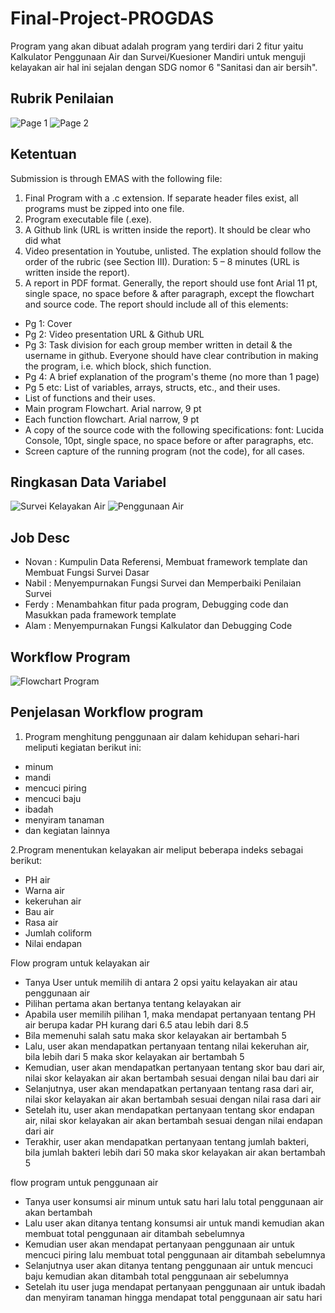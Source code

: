 # Final-Project-PROGDAS
Program yang akan dibuat adalah program yang terdiri dari 2 fitur yaitu Kalkulator Penggunaan Air dan Survei/Kuesioner Mandiri untuk menguji kelayakan air hal ini sejalan
dengan SDG nomor 6 "Sanitasi dan air bersih".

## Rubrik Penilaian
![Page 1](https://github.com/user-attachments/assets/7b519984-ff03-4bb7-b787-620388d206c6)
![Page 2](https://github.com/user-attachments/assets/4d19a2ce-37da-424b-84b0-35daa9526348)

## Ketentuan
Submission is through EMAS with the following file:
1. Final Program with a .c extension. If separate header files exist, all programs must be
zipped into one file.
2. Program executable file (.exe).
3. A Github link (URL is written inside the report). It should be clear who did what
4. Video presentation in Youtube, unlisted. The explation should follow the order of the rubric
(see Section III). Duration: 5 – 8 minutes (URL is written inside the report).
5. A report in PDF format. Generally, the report should use font Arial 11 pt, single space, no
space before & after paragraph, except the flowchart and source code. The report should
include all of this elements:
- Pg 1: Cover
- Pg 2: Video presentation URL & Github URL
- Pg 3: Task division for each group member written in detail & the username in github.
Everyone should have clear contribution in making the program, i.e. which block, shich
function.
- Pg 4: A brief explanation of the program's theme (no more than 1 page)
- Pg 5 etc: List of variables, arrays, structs, etc., and their uses.
- List of functions and their uses.
- Main program Flowchart. Arial narrow, 9 pt
- Each function flowchart. Arial narrow, 9 pt
- A copy of the source code with the following specifications: font: Lucida Console, 10pt,
single space, no space before or after paragraphs, etc.
- Screen capture of the running program (not the code), for all cases.

## Ringkasan Data Variabel
![Survei Kelayakan Air](https://github.com/user-attachments/assets/6c3d8239-fabd-4d31-8a90-6c6a69a9b877)
![Penggunaan Air](https://github.com/user-attachments/assets/3040daf2-322d-42d4-a197-4cd64ba2fbe6)

## Job Desc
- Novan : Kumpulin Data Referensi, Membuat framework template dan Membuat Fungsi Survei Dasar
- Nabil : Menyempurnakan Fungsi Survei dan Memperbaiki Penilaian Survei
- Ferdy : Menambahkan fitur pada program, Debugging code dan Masukkan pada framework template
- Alam  : Menyempurnakan Fungsi Kalkulator dan Debugging Code

## Workflow Program
![Flowchart Program](https://github.com/user-attachments/assets/35a26297-1d09-40ec-9795-56559d85fd75)

## Penjelasan Workflow program
1. Program menghitung penggunaan air dalam kehidupan sehari-hari meliputi kegiatan berikut ini:
- minum
- mandi
- mencuci piring
- mencuci baju
- ibadah
- menyiram tanaman
- dan kegiatan lainnya

2.Program menentukan kelayakan air meliput beberapa indeks sebagai berikut:
- PH air
- Warna air
- kekeruhan air
- Bau air
- Rasa air
- Jumlah coliform
- Nilai endapan

Flow program untuk kelayakan air
- Tanya User untuk memilih di antara 2 opsi yaitu kelayakan air atau penggunaan air
- Pilihan pertama akan bertanya tentang kelayakan air
- Apabila user memilih pilihan 1, maka mendapat pertanyaan tentang PH air berupa kadar PH kurang dari 6.5 atau lebih dari 8.5
- Bila memenuhi salah satu maka skor kelayakan air bertambah 5
- Lalu, user akan mendapatkan pertanyaan tentang nilai kekeruhan air, bila lebih dari 5 maka skor kelayakan air bertambah 5
- Kemudian, user akan mendapatkan pertanyaan tentang skor bau dari air, nilai skor kelayakan air akan bertambah sesuai dengan nilai bau    dari air
- Selanjutnya, user akan mendapatkan pertanyaan tentang rasa dari air, nilai skor kelayakan air akan bertambah sesuai dengan nilai rasa   dari air
- Setelah itu, user akan mendapatkan pertanyaan tentang skor endapan air, nilai skor kelayakan air akan bertambah sesuai dengan nilai endapan dari air
- Terakhir, user akan mendapatkan pertanyaan tentang jumlah bakteri, bila jumlah bakteri lebih dari 50 maka skor kelayakan air akan bertambah 5

flow program untuk penggunaan air
- Tanya user konsumsi air minum untuk satu hari lalu total penggunaan air akan bertambah
- Lalu user akan ditanya tentang konsumsi air untuk mandi kemudian akan membuat total penggunaan air ditambah sebelumnya
- Kemudian user akan mendapat pertanyaan penggunaan air untuk mencuci piring lalu membuat total penggunaan air ditambah sebelumnya
- Selanjutnya user akan ditanya tentang penggunaan air untuk mencuci baju kemudian akan ditambah total penggunaan air sebelumnya
- Setelah itu user juga mendapat pertanyaan penggunaan air untuk ibadah dan menyiram tanaman hingga mendapat total penggunaan air satu hari
